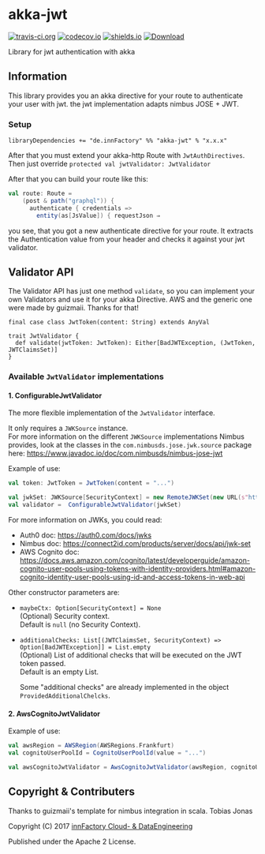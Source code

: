 # akka-jwt
[![travis-ci.org](https://travis-ci.org/innFactory/akka-jwt.svg?branch=master)](https://travis-ci.org/innFactory/akka-jwt)
[![codecov.io](https://img.shields.io/codecov/c/github/innFactory/akka-jwt/master.svg?style=flat)](https://codecov.io/github/innFactory/akka-jwt)
[![shields.io](http://img.shields.io/badge/license-Apache2-blue.svg)](http://www.apache.org/licenses/LICENSE-2.0.txt)
[ ![Download](https://api.bintray.com/packages/innfactory/sbt-plugins/akka-jwt/images/download.svg) ](https://bintray.com/innfactory/sbt-plugins/akka-jwt/_latestVersion)

Library for jwt authentication with akka


## Information
This library provides you an akka directive for your route to authenticate your user with jwt. the jwt implementation adapts nimbus JOSE + JWT.

### Setup
`libraryDependencies += "de.innFactory" %% "akka-jwt" % "x.x.x"`

After that you must extend your akka-http Route with ```JwtAuthDirectives```. Then just override ```protected val jwtValidator: JwtValidator```

After that you can build your route like this: 

```scala
val route: Route =
    (post & path("graphql")) {
      authenticate { credentials =>
        entity(as[JsValue]) { requestJson ⇒
```

you see, that you got a new authenticate directive for your route. It extracts the Authentication value from your header and checks it against your jwt validator.

## Validator API

The Validator API has just one method ```validate```, so you can implement your own Validators and use it for your akka Directive. AWS and the generic one were made by guizmaii. Thanks for that!

```
final case class JwtToken(content: String) extends AnyVal

trait JwtValidator {
  def validate(jwtToken: JwtToken): Either[BadJWTException, (JwtToken, JWTClaimsSet)]
}
```

### Available `JwtValidator` implementations

#### 1. ConfigurableJwtValidator

The more flexible implementation of the `JwtValidator` interface.

It only requires a `JWKSource` instance.    
For more information on the different `JWKSource` implementations Nimbus provides, look at the classes in the `com.nimbusds.jose.jwk.source` package here: https://www.javadoc.io/doc/com.nimbusds/nimbus-jose-jwt

Example of use:
```scala
val token: JwtToken = JwtToken(content = "...")

val jwkSet: JWKSource[SecurityContext] = new RemoteJWKSet(new URL(s"https://your.jwks.prodvider.example.com/.well-known/jwks.json"))
val validator =  ConfigurableJwtValidator(jwkSet)
```

For more information on JWKs, you could read:   
  - Auth0 doc: https://auth0.com/docs/jwks    
  - Nimbus doc: https://connect2id.com/products/server/docs/api/jwk-set       
  - AWS Cognito doc: https://docs.aws.amazon.com/cognito/latest/developerguide/amazon-cognito-user-pools-using-tokens-with-identity-providers.html#amazon-cognito-identity-user-pools-using-id-and-access-tokens-in-web-api

Other constructor parameters are:

  - `maybeCtx: Option[SecurityContext] = None`   
    (Optional) Security context.    
    Default is `null` (no Security Context).
    
  - `additionalChecks: List[(JWTClaimsSet, SecurityContext) => Option[BadJWTException]] = List.empty`   
    (Optional) List of additional checks that will be executed on the JWT token passed.    
    Default is an empty List.
    
    Some "additional checks" are already implemented in the object `ProvidedAdditionalChelcks`.

#### 2. AwsCognitoJwtValidator

Example of use:
```scala
val awsRegion = AWSRegion(AWSRegions.Frankfurt)
val cognitoUserPoolId = CognitoUserPoolId(value = "...")

val awsCognitoJwtValidator = AwsCognitoJwtValidator(awsRegion, cognitoUserPoolId)
```


## Copyright & Contributers
Thanks to guizmaii's template for nimbus integration in scala.
Tobias Jonas

Copyright (C) 2017 [innFactory Cloud- & DataEngineering](https://innFactory.de)

Published under the Apache 2 License.
